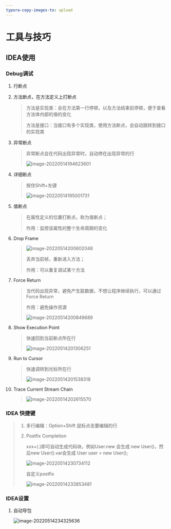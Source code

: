 ```yaml
---
typora-copy-images-to: upload
---
```


# 工具与技巧

## IDEA使用

### Debug调试

1. 行断点

2. 方法断点，在方法定义上打断点

   > 方法是实现类：会在方法第一行停顿，以及方法结束前停顿，便于查看方法体内部的值的变化
   >
   > 方法是接口：当接口有多个实现类，使用方法断点，会自动跳转到接口的实现类

3. 异常断点

   > 异常断点会在代码出现异常时，自动停在出现异常的行
   >
   > ![image-20220514194623601](https://tva1.sinaimg.cn/large/e6c9d24ely1h286db4dbpj21940u0mzb.jpg)

4. 详细断点

   > 按住Shift+左键
   >
   > ![image-20220514195001731](https://tva1.sinaimg.cn/large/e6c9d24ely1h286d60293j20zu0ny764.jpg)

5. 值断点

   > 在属性定义的位置打断点，称为值断点；
   >
   > 作用：监控该属性的整个生命周期的变化





6. Drop Frame

   > ![image-20220514200602048](https://tva1.sinaimg.cn/large/e6c9d24ely1h286tshy2cj20xc0cmq4f.jpg)
   >
   > 丢弃当前帧，重新进入方法；
   >
   > 作用：可以重复调试某个方法

7. Force Return

   > 当代码出现异常，避免产生脏数据，不想让程序继续执行，可以通过Force Return
   >
   > 作用：避免操作资源
   >
   > ![image-20220514200849689](https://tva1.sinaimg.cn/large/e6c9d24ely1h286wouv9mj20uo0i8tau.jpg)

8. Show Execution Point

   > 快速回到当前断点所在行
   >
   > ![image-20220514201306251](https://tva1.sinaimg.cn/large/e6c9d24ely1h28714z9qcj20qc0ba3zr.jpg)

9. Run to Cursor

   > 快速调转到光标所在行
   >
   > ![image-20220514201538318](https://tva1.sinaimg.cn/large/e6c9d24ely1h2873s062mj20yy0aqabg.jpg)

10. Trace Current Stream Chain

    > ![image-20220514202615570](https://tva1.sinaimg.cn/large/e6c9d24ely1h287eu6jg5j21720pgwif.jpg)

### IDEA 快捷键

> 1. 多行编辑：Option+Shift 鼠标点击要编辑的行
>
> 2. Postfix Completion
>
>    xxx+(.)即可自动生成代码块，例如User.new 会生成 new User()，然后new User().var会生成 User user = new User();
>
>    ![image-20220514230734112](https://tva1.sinaimg.cn/large/e6c9d24ely1h28c2s3mjsj21ca0u0dk5.jpg)
>
>    自定义postfix
>
>    ![image-20220514233853481](https://tva1.sinaimg.cn/large/e6c9d24ely1h28czbd6xrj21200u0dhs.jpg)





### IDEA设置

1. 自动导包

   ![image-20220514234325636](https://tva1.sinaimg.cn/large/e6c9d24ely1h28d435g91j21720u0jvp.jpg)